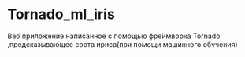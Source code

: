 # Tornado_ml_iris
Веб приложение написанное с помощью фреймворка Tornado ,предсказывающее сорта ириса(при помощи машинного обучения)
